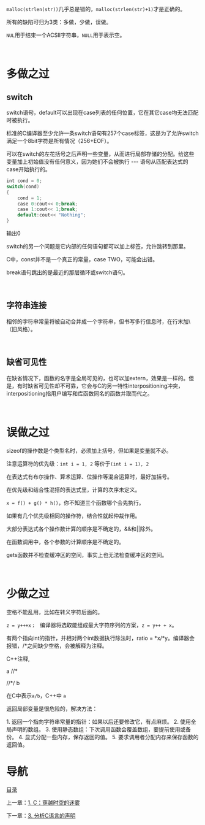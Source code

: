 `malloc(strlen(str))`几乎总是错的，`malloc(strlen(str)+1)`才是正确的。

所有的缺陷可归为3类：多做，少做，误做。

`NUL`用于结束一个ACSII字符串，`NULL`用于表示空。

 

# 多做之过

## switch

switch语句，default可以出现在case列表的任何位置，它在其它case均无法匹配时被执行。

标准的C编译器至少允许一条switch语句有257个case标签，这是为了允许switch满足一个8bit字符是所有情况（256+EOF）。

可以在switch的左花括号之后声明一些变量，从而进行局部存储的分配。给这些变量加上初始值没有任何意义，因为她们不会被执行 --- 语句从匹配表达式的case开始执行的。

```c++
int cond = 0;
switch(cond)
{
    cond = 1;
    case 0:cout<< 0;break; 
    case 1:cout<< 1;break;
    default:cout<< "Nothing";
}
```

输出0

switch的另一个问题是它内部的任何语句都可以加上标签，允许跳转到那里。

C中，const并不是一个真正的常量，case TWO，可能会出错。

break语句跳出的是最近的那层循环或switch语句。

 

## 字符串连接

相邻的字符串常量将被自动合并成一个字符串，但书写多行信息时，在行末加\（旧风格）。

 

## 缺省可见性

在缺省情况下，函数的名字是全局可见的，也可以加extern，效果是一样的。但是，有时缺省可见性却不可靠，它会与C的另一特性interpositioning冲突，interpositioning指用户编写和库函数同名的函数并取而代之。

 

# 误做之过

sizeof的操作数是个类型名时，必须加上括号，但如果是变量就不必。

注意运算符的优先级：`int i = 1, 2` 等价于`(int i = 1), 2`

在表达式有布尔操作、算术运算、位操作等混合运算时，最好加括号。

在优先级和结合性混搭的表达式里，计算的次序未定义。

`x = f() + g() * h()`，你不知道三个函数哪个会先执行。

如果有几个优先级相同的操作符，结合性就起仲裁作用。

大部分表达式各个操作数计算的顺序是不确定的，&&和||除外。

在函数调用中，各个参数的计算顺序是不确定的。

gets函数并不检查缓冲区的空间，事实上也无法检查缓冲区的空间。

 

# 少做之过

空格不能乱用，比如在转义字符后面的。

`z = y+++x； ` 编译器将选取能组成最大字符序列的方案，`z = y++ + x`。

有两个指向int的指针，并相对两个int数据执行除法时，ratio = *x/*y。编译器会报错，/*之间缺少空格，会被解释为注释。

C++注释,

a //* 

//*/ b

在C中表示`a/b`，C++中 `a`

返回局部变量是很危险的，解决方法：

1. 返回一个指向字符串常量的指针：如果以后还要修改它，有点麻烦。
2. 使用全局声明的数组。
3. 使用静态数组：下次调用函数会覆盖数组，要提前使用或备份。
4. 显式分配一些内存，保存返回的值。
5. 要求调用者分配内存来保存函数的返回值。

# 导航

[目录](README.md)

上一章：[1. C：穿越时空的迷雾](1. C：穿越时空的迷雾.md)

下一章：[3. 分析C语言的声明](3. 分析C语言的声明.md)